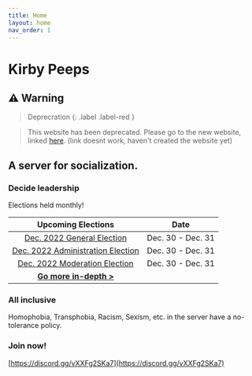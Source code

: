 ```yaml
---
title: Home
layout: home
nav_order: 1
---
```


# Kirby Peeps
## ⚠️ Warning
> Deprecration {: .label .label-red }

> This website has been deprecated. Please go to the new website, linked [here](https://keatonbuilder.github.io/goofballtheater). (link doesnt work, haven't created the website yet)
## A server for socialization.

### Decide leadership
Elections held monthly!

| Upcoming Elections                                                     | Date              |
| :---:                                                                  | :---:             |
| [Dec. 2022 General Election](/elections/dec22genresults.html)          | Dec. 30 - Dec. 31 |
| [Dec. 2022 Administration Election](/elections/dec22adminresults.html) | Dec. 30 - Dec. 31 |
| [Dec. 2022 Moderation Election](/elections/dec22modresults.html)       | Dec. 30 - Dec. 31 |
| **[Go more in-depth >](elections/elections.html)**                     |                   |

### All inclusive
Homophobia, Transphobia, Racism, Sexism, etc. in the server have a no-tolerance policy.

### Join now!
[https://discord.gg/vXXFg2SKa7](https://discord.gg/vXXFg2SKa7)

